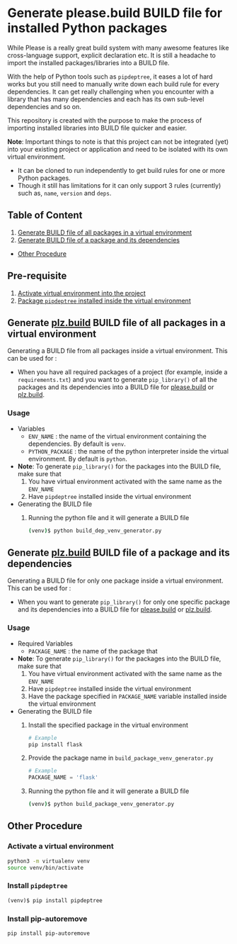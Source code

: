 # Generate please.build BUILD file for installed Python packages

While Please is a really great build system with many awesome features like cross-language support, explicit declaration etc. It is still a headache to import the installed packages/libraries into a BUILD file. 

With the help of Python tools such as `pipdeptree`, it eases a lot of hard works but you still need to manually write down each build rule for every dependencies. 
It can get really challenging when you encounter with a library that has many dependencies and each has its own sub-level dependencies and so on.

This repository is created with the purpose to make the process of importing installed libraries into BUILD file quicker and easier.

**Note**: Important things to note is that this project can not be integrated (yet) into your existing project or application and need to be isolated with its own virtual environment.
- It can be cloned to run independently to get build rules for one or more Python packages.
- Though it still has limitations for it can only support 3 rules (currently) such as, `name`, `version` and `deps`.


## Table of Content

1. [Generate BUILD file of all packages in a virtual environment](#generate-plzbuild-build-file-of-all-packages-in-a-virtual-environment)
2. [Generate BUILD file of a package and its dependencies](#generate-plzbuild-build-file-of-a-package-and-its-dependencies)
- [Other Procedure](#other-procedure)

## Pre-requisite

1. [Activate virtual environment into the project](#activate-a-virtual-environment)
2. [Package `pipdeptree` installed inside the virtual environment](#install-pipdeptree)

## Generate [plz.build](http://plz.build) BUILD file of all packages in a virtual environment

Generating a BUILD file from all packages inside a virtual environment.
This can be used for :

- When you have all required packages of a project (for example, inside a `requirements.txt`) and you want to generate `pip_library()` of all the packages and its dependencies into a BUILD file for [please.build](http://please.build) or [plz.build](http://plz.build).

### Usage

- Variables
  - `ENV_NAME` : the name of the virtual environment containing the dependencies. By default is `venv`.
  - `PYTHON_PACKAGE` : the name of the python interpreter inside the virtual environment. By default is `python`.
- **Note**: To generate `pip_library()` for the packages into the BUILD file, make sure that
    1. You have virtual environment activated with the same name as the `ENV_NAME`
    2. Have `pipdeptree` installed inside the virtual environment
- Generating the BUILD file
    1. Running the python file and it will generate a BUILD file

        ```bash
        (venv)$ python build_dep_venv_generator.py
        ```

## Generate [plz.build](http://plz.build) BUILD file of a package and its dependencies

Generating a BUILD file for only one package inside a virtual environment.
This can be used for :

- When you want to generate `pip_library()` for only one specific package and its dependencies into a BUILD file for [please.build](http://please.build) or [plz.build](http://plz.build).

### Usage

- Required Variables
  - `PACKAGE_NAME` : the name of the package that
- **Note**: To generate `pip_library()` for the packages into the BUILD file, make sure that
    1. You have virtual environment activated with the same name as the `ENV_NAME`
    2. Have `pipdeptree` installed inside the virtual environment
    3. Have the package specified in `PACKAGE_NAME` variable installed inside the virtual environment
- Generating the BUILD file
    1. Install the specified package in the virtual environment

        ```bash
        # Example
        pip install flask 
        ```

    2. Provide the package name in `build_package_venv_generator.py`

        ```python
        # Example
        PACKAGE_NAME = 'flask'
        ```

    3. Running the python file and it will generate a BUILD file

        ```bash
        (venv)$ python build_package_venv_generator.py
        ```

## Other Procedure

### Activate a virtual environment

```bash
python3 -m virtualenv venv
source venv/bin/activate
```

### Install `pipdeptree`

```jsx
(venv)$ pip install pipdeptree
```

### Install pip-autoremove

```bash
pip install pip-autoremove
```
